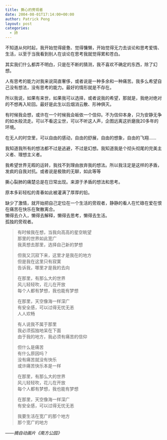 ```yaml
---
title: 撕心的旁观者
date: 2004-08-01T17:14:00+00:00
author: Patrick Peng
layout: post
categories:
  - 詩
---
```

不知道从何时起，我开始觉得疲惫、觉得慵懒，开始觉得无力去谈论和思考爱情、生活，以至于当我看到别人在谈论在思考我就觉得累和苍白。

其实我们什么都弄不明白，只是在不断的猜测，我不喜欢不确定的东西，除了幻想。

人有思考的能力对我来说简直奢侈，或者说是一种多余和一种痛苦。我多么希望自己没有想法，没有思考的能力。最好的情形就是不存在。

所以我说，如果有来世，如果我可以选择，或者说我的希望，那就是，我绝对绝对的不想再入轮回。最好是此生以后烟消云散、形神俱灭。

有时候我会想，或许在一个时候我会皈依一个信仰。不为信仰本身，只为安静无争的如水般流走。可以不看这尘世，可以不听这人声，企图远离这折磨我20多年的环境。

在无人的时空里，可以自由的感动，自由的舒展，自由的想象，自由的飞翔……

我知道我所有的想法都不过是逃避，不过是幻想。我知道我是个彻头彻尾的完美主义者、理想主义者。

我希望世界无暇的运转，我找不到理由放弃我的想法。所以我注定是这样的矛盾，发疯的自我对抗。或者说是极致的无聊，如此等等

撕心裂肺的痛楚总是在日常出现。来源于矛盾的想法和思考。

原本多彩轻松的青春如此被灌满了厚厚的铅。

缺少了激情，就开始把自己定位在一个生活的旁观者，静静的看人在忙碌在爱在恨在痛苦在快乐在聚散离合。  
懒得去介入，懒得去解释，懒得去思考，懒得去生活。  
孤独的旁观者。

> 有时候我在想，当我向高高的星空眺望  
> 那里的世界如此宽广  
> 我真想去那里，选择自己新的梦想
>
> 但我又沉寂下来，这里才是我在的地方  
> 但是我在这里只有寂寞  
> 告诉我，哪里才是我的去向
>
> 在那里，有那么大的世界  
> 风儿轻轻吹，花儿在开放  
> 每个人都有梦想，我也能有梦想
>
> 在那里，天空像海一样深广  
> 有安全感，可以过得无忧无恙  
> 人人欢畅
>
> 有人说我不属于那里  
> 我必须孤独地呆在下面  
> 由于我的地方，我必须有痛苦的信仰
>
> 但什么是痛苦  
> 有什么原因吗？  
> 没有痛苦就没有快乐  
> 或许痛苦快乐本是一样
>
> 在那里，有那么大的世界  
> 风儿轻轻吹，花儿在开放  
> 每个人都有梦想，我也能有梦想
>
> 在那里，天空像海一样深广  
> 有安全感，可以过得无忧无恙
>
> 我要生活在宽广的那个地方  
> 那个宽广的地方

*——摘自动画片《南方公园》*